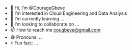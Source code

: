 - 👋 Hi, I’m @CourageGbeve
- 👀 I’m interested in Cloud Engineering and Data Analysis
- 🌱 I’m currently learning ...
- 💞️ I’m looking to collaborate on ...
- 📫 How to reach me cougbeve@gmail.com
- 😄 Pronouns: ...
- ⚡ Fun fact: ...

<!---
CourageGbeve/CourageGbeve is a ✨ special ✨ repository because its `README.md` (this file) appears on your GitHub profile.
You can click the Preview link to take a look at your changes.
--->
